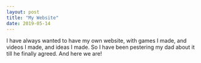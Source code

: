 ```yaml
---
layout: post
title: "My Website"
date: 2019-05-14
---
```


I have always wanted to have my own website, with games I made, and videos I made, and ideas I made. So I have been pestering my dad about it till he finally agreed. And here we are!
